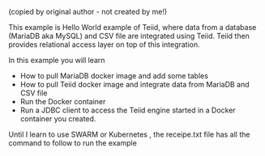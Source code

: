 (copied by original author - not created by me!)

This example is Hello World example of Teiid, where data from a database (MariaDB aka MySQL) and CSV file are integrated using Teiid. Teiid then provides relational access layer on top of this integration.

In this example you will learn
 - How to pull MariaDB docker image and add some tables
 - How to pull Teiid docker image and integrate data from MariaDB and CSV file
 - Run the Docker container 
 - Run a JDBC client to access the Teiid engine started in a Docker container you created.
 
Until I learn to use SWARM or Kubernetes , the receipe.txt file has all the command to follow to run the example
